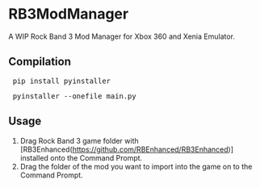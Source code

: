 # RB3ModManager
A WIP Rock Band 3 Mod Manager for Xbox 360 and Xenia Emulator.


## Compilation
<pre> pip install pyinstaller </pre>
<pre> pyinstaller --onefile main.py </pre>

## Usage
1. Drag Rock Band 3 game folder with [RB3Enhanced(https://github.com/RBEnhanced/RB3Enhanced)] installed onto the Command Prompt.
2. Drag the folder of the mod you want to import into the game on to the Command Prompt.
